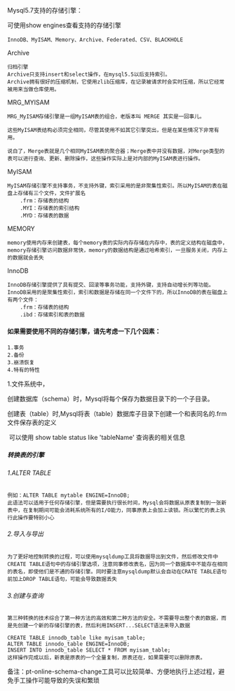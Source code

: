 Mysql5.7支持的存储引擎：

可使用show engines查看支持的存储引擎

```
InnoDB、MyISAM、Memory、Archive、Federated、CSV、BLACKHOLE
```



Archive

```
归档引擎
Archive只支持insert和select操作，在mysql5.5以后支持索引。
Archive拥有很好的压缩机制，它使用zlib压缩库，在记录被请求时会实时压缩，所以它经常被用来当做仓库使用。
```

MRG_MYISAM

```
MRG_MyISAM存储引擎是一组MyISAM表的组合，老版本叫 MERGE 其实是一回事儿。

这些MyISAM表结构必须完全相同，尽管其使用不如其它引擎突出，但是在某些情况下非常有用。

说白了，Merge表就是几个相同MyISAM表的聚合器；Merge表中并没有数据，对Merge类型的表可以进行查询、更新、删除操作，这些操作实际上是对内部的MyISAM表进行操作。
```



MyISAM

```
MyISAM存储引擎不支持事务，不支持外键，索引采用的是非聚集性索引。所以MyISAM的表在磁盘上存储有三个文件，文件扩展名
	.frm：存储表的结构
	.MYI：存储表的索引结构
	.MYD：存储表的数据
```



MEMORY

```
memory使用内存来创建表，每个memory表的实际内存存储在内存中，表的定义结构在磁盘中，memory存储引擎访问数据非常快，memory的数据结构是通过哈希索引，一旦服务关闭，内存上的数据就会丢失
```



InnoDB

```
InnoDB存储引擎提供了具有提交、回滚等事务功能，支持外键，支持自动增长列等功能。InnoDB采用的是聚集性索引，索引和数据是存储在同一个文件下的，所以InnoDB的表在磁盘上有两个文件：
	.frm：存储表的结构
	.ibd：存储索引和表的数据
```





#### 如果需要使用不同的存储引擎，请先考虑一下几个因素：

```
1.事务
2.备份
3.崩溃恢复
4.特有的特性
```





1.文件系统中，

​	创建数据库（schema）时，Mysql将每个保存为数据目录下的一个子目录。

​    创建表（table）时,Mysql将表（table）数据库子目录下创建一个和表同名的.frm文件保存表的定义

​    可以使用 show table status like 'tableName' 查询表的相关信息







##### 转换表的引擎

###### 1.ALTER TABLE

```
例如：ALTER TABLE mytable ENGINE=InnoDB;
此语法可以适用于任何存储引擎，但是需要执行很长时间，Mysql会将数据从原表复制到一张新表中，在复制期间可能会消耗系统所有的I/O能力，同事原表上会加上读锁。所以繁忙的表上执行此操作要特别小心
```

###### 2.导入与导出

```
为了更好地控制转换的过程，可以使用mysqldump工具将数据导出到文件，然后修改文件中CREATE TABLE语句中的存储引擎选项，注意同事修改表名，因为同一个数据库中不能存在相同的表名，即使他们是不通的存储引擎。同时要注意mysqldump默认会自动在CRATE TABLE语句前加上DROP TABLE语句，可能会导致数据丢失
```

###### 3.创建与查询

```
第三种转换的技术综合了第一种方法的高效和第二种方法的安全。不需要导出整个表的数据，而是先创建一个新的存储引擎的表，然后利用INSERT...SELECT语法来导入数据

CREATE TABLE innodb_table like myisam_table;
ALTER TABLE innodo_table ENGINE=InnoDB;
INSERT INTO innodb_table SELECT * FROM myisam_table;
这样操作完成以后，新表是原表的一个全量复制，原表还在，如果需要可以删除原表。
```

备注：pt-online-schema-change工具可以比较简单、方便地执行上述过程，避免手工操作可能导致的失误和繁琐

